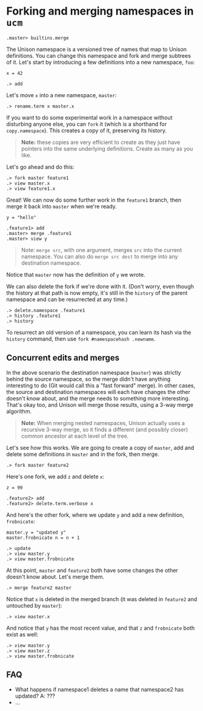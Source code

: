 # Forking and merging namespaces in `ucm`

```ucm:hide
.master> builtins.merge
```

The Unison namespace is a versioned tree of names that map to Unison definitions. You can change this namespace and fork and merge subtrees of it. Let's start by introducing a few definitions into a new namespace, `foo`:

```unison
x = 42
```

```ucm
.> add
```

Let's move `x` into a new namespace, `master`:

```ucm
.> rename.term x master.x
```

If you want to do some experimental work in a namespace without disturbing anyone else, you can `fork` it (which is a shorthand for `copy.namespace`). This creates a copy of it, preserving its history.

> __Note:__ these copies are very efficient to create as they just have pointers into the same underlying definitions. Create as many as you like.

Let's go ahead and do this:

```
.> fork master feature1
.> view master.x
.> view feature1.x
```

Great! We can now do some further work in the `feature1` branch, then merge it back into `master` when we're ready.

```unison
y = "hello"
```

```ucm
.feature1> add
.master> merge .feature1
.master> view y
```

> Note: `merge src`, with one argument, merges `src` into the current namespace. You can also do `merge src dest` to merge into any destination namespace.

Notice that `master` now has the definition of `y` we wrote.

We can also delete the fork if we're done with it. (Don't worry, even though the history at that path is now empty,
it's still in the `history` of the parent namespace and can be resurrected at any time.)

```ucm
.> delete.namespace .feature1
.> history .feature1
.> history
```

To resurrect an old version of a namespace, you can learn its hash via the `history` command, then use `fork #namespacehash .newname`.

## Concurrent edits and merges

In the above scenario the destination namespace (`master`) was strictly behind the source namespace, so the merge didn't have anything interesting to do (Git would call this a "fast forward" merge). In other cases, the source and destination namespaces will each have changes the other doesn't know about, and the merge needs to something more interesting. That's okay too, and Unison will merge those results, using a 3-way merge algorithm.

> __Note:__ When merging nested namespaces, Unison actually uses a recursive 3-way merge, so it finds a different (and possibly closer) common ancestor at each level of the tree.

Let's see how this works. We are going to create a copy of `master`, add and delete some definitions in `master` and in the fork, then merge.

```ucm
.> fork master feature2
```

Here's one fork, we add `z` and delete `x`:

```unison
z = 99
```

```ucm
.feature2> add
.feature2> delete.term.verbose x
```

And here's the other fork, where we update `y` and add a new definition, `frobnicate`:

```unison
master.y = "updated y"
master.frobnicate n = n + 1
```

```ucm
.> update
.> view master.y
.> view master.frobnicate
```

At this point, `master` and `feature2` both have some changes the other doesn't know about. Let's merge them.

```ucm
.> merge feature2 master
```

Notice that `x` is deleted in the merged branch (it was deleted in `feature2` and untouched by `master`):

```ucm:error
.> view master.x
```

And notice that `y` has the most recent value, and that `z` and `frobnicate` both exist as well:

```ucm
.> view master.y
.> view master.z
.> view master.frobnicate
```

## FAQ

* What happens if namespace1 deletes a name that namespace2 has updated? A: ???
* ...
